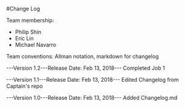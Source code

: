 #Change Log

Team membership:
- Philip Shin
- Eric Lin
- Michael Navarro

Team conventions: Allman notation, markdown for changelog

---Version 1.2---Release Date: Feb 13, 2018---
Completed Job 1

---Version 1.1---Release Date: Feb 13, 2018---
Edited Changelog from Captain's repo

---Version 1.0---Release Date: Feb 13, 2018---
Added Changelog.md